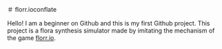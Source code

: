 ＃ florr.ioconflate

Hello!
I am a beginner on Github and this is my first Github project.
This project is a flora synthesis simulator made by imitating the mechanism of the game [florr.io](https://florr.io).
